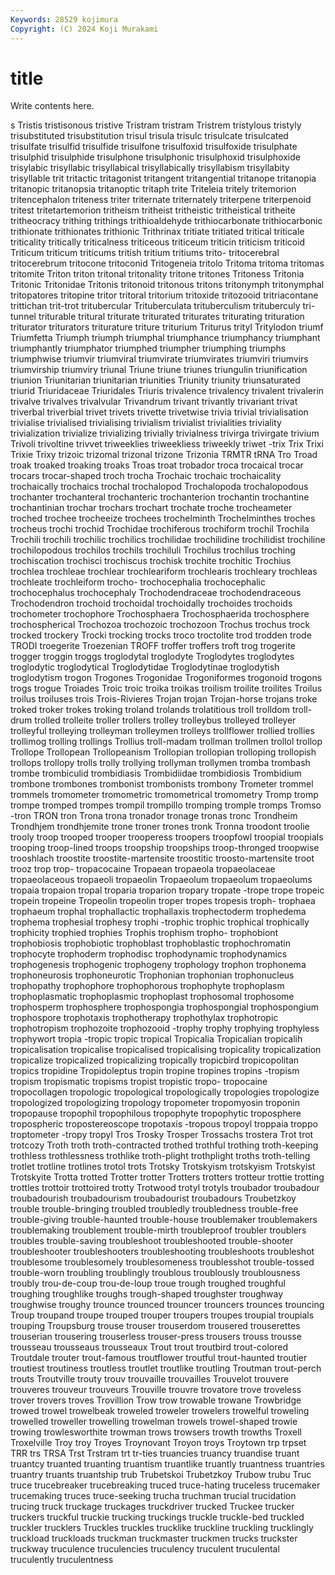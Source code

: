 ```yaml
---
Keywords: 28529 kojimura
Copyright: (C) 2024 Koji Murakami
---
```


# title

Write contents here.



s Tristis tristisonous tristive Tristram
tristram Tristrem tristylous tristyly trisubstituted trisubstitution trisul trisula trisulc trisulcate
trisulcated trisulfate trisulfid trisulfide trisulfone trisulfoxid trisulfoxide trisulphate trisulphid trisulphide
trisulphone trisulphonic trisulphoxid trisulphoxide trisylabic trisyllabic trisyllabical trisyllabically trisyllabism trisyllabity
trisyllable trit tritactic tritagonist tritangent tritangential tritanope tritanopia tritanopic tritanopsia
tritanoptic tritaph trite Triteleia tritely tritemorion tritencephalon triteness triter triternate
triternately triterpene triterpenoid tritest tritetartemorion tritheism tritheist tritheistic tritheistical tritheite
tritheocracy trithing trithings trithioaldehyde trithiocarbonate trithiocarbonic trithionate trithionates trithionic Trithrinax
tritiate tritiated tritical triticale triticality tritically triticalness triticeous triticeum triticin
triticism triticoid Triticum triticum triticums tritish tritium tritiums trito- tritocerebral
tritocerebrum tritocone tritoconid Tritogeneia tritolo Tritoma tritoma tritomas tritomite Triton
triton tritonal tritonality tritone tritones Tritoness Tritonia Tritonic Tritonidae Tritonis
tritonoid tritonous tritons tritonymph tritonymphal tritopatores tritopine tritor tritoral tritorium
tritoxide tritozooid tritriacontane trittichan trit-trot tritubercular Trituberculata trituberculism trituberculy tri-tunnel
triturable tritural triturate triturated triturates triturating trituration triturator triturators triturature
triture triturium Triturus trityl Tritylodon triumf Triumfetta Triumph triumph triumphal
triumphance triumphancy triumphant triumphantly triumphator triumphed triumpher triumphing triumphs triumphwise
triumvir triumviral triumvirate triumvirates triumviri triumvirs triumvirship triumviry triunal Triune
triune triunes triungulin triunification triunion Triunitarian triunitarian triunities Triunity triunity
triunsaturated triurid Triuridaceae Triuridales Triuris trivalence trivalency trivalent trivalerin trivalve
trivalves trivalvular Trivandrum trivant trivantly trivariant trivat triverbal triverbial trivet
trivets trivette trivetwise trivia trivial trivialisation trivialise trivialised trivialising trivialism
trivialist trivialities triviality trivialization trivialize trivializing trivially trivialness trivirga trivirgate
trivium Trivoli trivoltine trivvet triweeklies triweekliess triweekly triwet -trix Trix
Trixi Trixie Trixy trizoic trizomal trizonal trizone Trizonia TRMTR tRNA
Tro Troad troak troaked troaking troaks Troas troat trobador troca
trocaical trocar trocars trocar-shaped troch trocha Trochaic trochaic trochaicality trochaically
trochaics trochal trochalopod Trochalopoda trochalopodous trochanter trochanteral trochanteric trochanterion trochantin
trochantine trochantinian trochar trochars trochart trochate troche trocheameter troched trochee
trocheeize trochees trochelminth Trochelminthes troches trocheus trochi trochid Trochidae trochiferous
trochiform trochil Trochila Trochili trochili trochilic trochilics trochilidae trochilidine trochilidist
trochiline trochilopodous trochilos trochils trochiluli Trochilus trochilus troching trochiscation trochisci
trochiscus trochisk trochite trochitic Trochius trochlea trochleae trochlear trochleariform trochlearis
trochleary trochleas trochleate trochleiform trocho- trochocephalia trochocephalic trochocephalus trochocephaly Trochodendraceae
trochodendraceous Trochodendron trochoid trochoidal trochoidally trochoides trochoids trochometer trochophore Trochosphaera
Trochosphaerida trochosphere trochospherical Trochozoa trochozoic trochozoon Trochus trochus trock trocked
trockery Trocki trocking trocks troco troctolite trod trodden trode TRODI
troegerite Troezenian TROFF troffer troffers troft trog trogerite trogger troggin
troggs troglodytal troglodyte Troglodytes troglodytes troglodytic troglodytical Troglodytidae Troglodytinae troglodytish
troglodytism trogon Trogones Trogonidae Trogoniformes trogonoid trogons trogs trogue Troiades
Troic troic troika troikas troilism troilite troilites Troilus troilus troiluses
trois Trois-Rivieres Trojan trojan Trojan-horse trojans troke troked troker trokes
troking troland trolands trolatitious troll trolldom troll-drum trolled trolleite troller
trollers trolley trolleybus trolleyed trolleyer trolleyful trolleying trolleyman trolleymen trolleys
trollflower trollied trollies trollimog trolling trollings Trollius troll-madam trollman trollmen
trollol trollop Trollope Trollopean Trollopeanism Trollopian trollopian trolloping trollopish trollops
trollopy trolls trolly trollying trollyman trollymen tromba trombash trombe trombiculid
trombidiasis Trombidiidae trombidiosis Trombidium trombone trombones trombonist trombonists trombony Trometer
trommel trommels tromometer tromometric tromometrical tromometry Tromp tromp trompe tromped
trompes trompil trompillo tromping tromple tromps Tromso -tron TRON tron
Trona trona tronador tronage tronas tronc Trondheim Trondhjem trondhjemite trone
troner trones tronk Tronna troodont troolie trooly troop trooped trooper
trooperess troopers troopfowl troopial troopials trooping troop-lined troops troopship troopships
troop-thronged troopwise trooshlach troostite troostite-martensite troostitic troosto-martensite troot trooz trop
trop- tropacocaine Tropaean tropaeola tropaeolaceae tropaeolaceous tropaeoli tropaeolin Tropaeolum tropaeolum
tropaeolums tropaia tropaion tropal troparia troparion tropary tropate -trope trope
tropeic tropein tropeine Tropeolin tropeolin troper tropes tropesis troph- trophaea
trophaeum trophal trophallactic trophallaxis trophectoderm trophedema trophema trophesial trophesy trophi
-trophic trophic trophical trophically trophicity trophied trophies Trophis trophism tropho-
trophobiont trophobiosis trophobiotic trophoblast trophoblastic trophochromatin trophocyte trophoderm trophodisc trophodynamic
trophodynamics trophogenesis trophogenic trophogeny trophology trophon trophonema trophoneurosis trophoneurotic Trophonian
trophonian trophonucleus trophopathy trophophore trophophorous trophophyte trophoplasm trophoplasmatic trophoplasmic trophoplast
trophosomal trophosome trophosperm trophosphere trophospongia trophospongial trophospongium trophospore trophotaxis trophotherapy
trophothylax trophotropic trophotropism trophozoite trophozooid -trophy trophy trophying trophyless trophywort
tropia -tropic tropic tropical Tropicalia Tropicalian tropicalih tropicalisation tropicalise tropicalised
tropicalising tropicality tropicalization tropicalize tropicalized tropicalizing tropically tropicbird tropicopolitan tropics
tropidine Tropidoleptus tropin tropine tropines tropins -tropism tropism tropismatic tropisms
tropist tropistic tropo- tropocaine tropocollagen tropologic tropological tropologically tropologies tropologize
tropologized tropologizing tropology tropometer tropomyosin troponin tropopause tropophil tropophilous tropophyte
tropophytic troposphere tropospheric tropostereoscope tropotaxis -tropous tropoyl troppaia troppo troptometer
-tropy tropyl Tros Trosky Trosper Trossachs trostera Trot trot trotcozy
Troth troth troth-contracted trothed trothful trothing troth-keeping trothless trothlessness trothlike
troth-plight trothplight troths troth-telling trotlet trotline trotlines trotol trots Trotsky
Trotskyism trotskyism Trotskyist Trotskyite Trotta trotted Trotter trotter Trotters trotters
trotteur trottie trotting trottles trottoir trottoired trotty Trotwood trotyl trotyls
troubador troubadour troubadourish troubadourism troubadourist troubadours Troubetzkoy trouble trouble-bringing troubled
troubledly troubledness trouble-free trouble-giving trouble-haunted trouble-house troublemaker troublemakers troublemaking troublement
trouble-mirth troubleproof troubler troublers troubles trouble-saving troubleshoot troubleshooted trouble-shooter troubleshooter
troubleshooters troubleshooting troubleshoots troubleshot troublesome troublesomely troublesomeness troublesshot trouble-tossed trouble-worn
troubling troublingly troublous troublously troublousness troubly trou-de-coup trou-de-loup troue trough
troughed troughful troughing troughlike troughs trough-shaped troughster troughway troughwise troughy
trounce trounced trouncer trouncers trounces trouncing Troup troupand troupe trouped
trouper troupers troupes troupial troupials trouping Troupsburg trouse trouser trouserdom
trousered trouserettes trouserian trousering trouserless trouser-press trousers trouss trousse trousseau
trousseaus trousseaux Trout trout troutbird trout-colored Troutdale trouter trout-famous troutflower
troutful trout-haunted troutier troutiest troutiness troutless troutlet troutlike troutling Troutman
trout-perch trouts Troutville trouty trouv trouvaille trouvailles Trouvelot trouvere trouveres
trouveur trouveurs Trouville trouvre trovatore trove troveless trover trovers troves
Trovillion Trow trow trowable trowane Trowbridge trowed trowel trowelbeak troweled
troweler trowelers trowelful troweling trowelled troweller trowelling trowelman trowels trowel-shaped
trowie trowing trowlesworthite trowman trows trowsers trowth trowths Troxell Troxelville
Troy troy Troyes Troynovant Troyon troys Troytown trp trpset TRR
trs TRSA Trst Trstram trt tr-ties truancies truancy truandise truant
truantcy truanted truanting truantism truantlike truantly truantness truantries truantry truants
truantship trub Trubetskoi Trubetzkoy Trubow trubu Truc truce trucebreaker trucebreaking
truced truce-hating truceless trucemaker trucemaking truces truce-seeking trucha truchman trucial
trucidation trucing truck truckage truckages truckdriver trucked Truckee trucker truckers
truckful truckie trucking truckings truckle truckle-bed truckled truckler trucklers Truckles
truckles trucklike truckline truckling trucklingly truckload truckloads truckman truckmaster truckmen
trucks truckster truckway truculence truculencies truculency truculent truculental truculently truculentness
